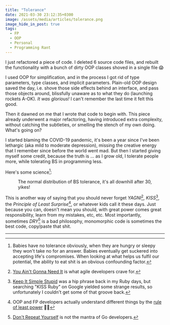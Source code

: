 ```yaml
---
title: "Tolerance"
date: 2021-03-30 23:12:35+0300
image: /assets/media/articles/tolerance.png
image_hide_in_post: true
tags:
  - FP
  - OOP
  - Personal
  - Programming Rant
---
```


<p class="intro" markdown="1">
  I just refactored a piece of code. I deleted 6 source code files, and rebuilt the functionality with a bunch of dirty OOP classes shoved in a single file 😱
</p>

I used OOP for simplification, and in the process I got rid of type parameters, type classes, and implicit parameters. Plain-old OOP design saved the day, i.e. shove those side effects behind an interface, and pass those objects around, blissfully unaware as to what they do (launching rockets A-OK). *It was glorious!* I can't remember the last time it felt this good.

Then it dawned on me that I wrote that code to begin with. This piece already underwent a major refactoring, having introduced extra complexity, without catching the subtleties, or smelling the stench of my own doing. What's going on?

I started blaming the COVID-19 pandemic, it's been a year since I've been lethargic (aka mild to moderate depression), missing the creative energy that I remember since before the world went mad. But then I started giving myself some credit, because the truth is ... as I grow old, I tolerate people more, while tolerating BS in programming less.

Here's some science[^1]:

<figure>
  <img src="{% link assets/media/articles/tolerance.png %}" alt="" class="transparency-fix" />
  <figcaption>The normal distribution of BS tolerance, it's all downhill after 30, yikes!</figcaption>
</figure>

This is another way of saying that you should never forget *YAGNI*[^2], *KISS*[^3], the *Principle of Least Surprise*[^4], or whatever kids call it these days. Just because you can, doesn't mean you should, with great power comes great responsibility, learn from my mistakes, etc, etc. Most importantly, sometimes *DRY*[^5] is a bad philosophy, monomorphic code is sometimes the best code, copy/paste that shit.

---

[^1]: Babies have no tolerance obviously, when they are hungry or sleepy they won't take no for an answer. Babies eventually get suckered into accepting life's compromises. When looking at what helps us fulfil our potential, the ability to eat shit is an obvious confounding factor.
[^2]: [You Ain't Gonna Need It](https://en.wikipedia.org/wiki/You_aren%27t_gonna_need_it) is what agile developers crave for.
[^3]: [Keep It Simple Stupid](https://en.wikipedia.org/wiki/KISS_principle) was a hip phrase back in my Ruby days, but searching "KISS Ruby" on Google yielded some strange results, so unfortunately I couldn't get some of that groove back.
[^4]: OOP and FP developers actually understand different things by the [rule of least power](https://en.wikipedia.org/wiki/Rule_of_least_power) 🤷‍♂️
[^5]: [Don't Repeat Yourself](https://en.wikipedia.org/wiki/Don%27t_repeat_yourself) is not the mantra of Go developers.
